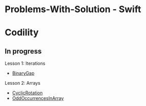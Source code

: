 # Problems-With-Solution - Swift
# Codility

## In progress

Lesson 1: Iterations
* [BinaryGap](https://github.com/thummar)
        
Lesson 2: Arrays
* [CyclicRotation](https://github.com/thummar/)
* [OddOccurrencesInArray](https://github.com/thummar)

